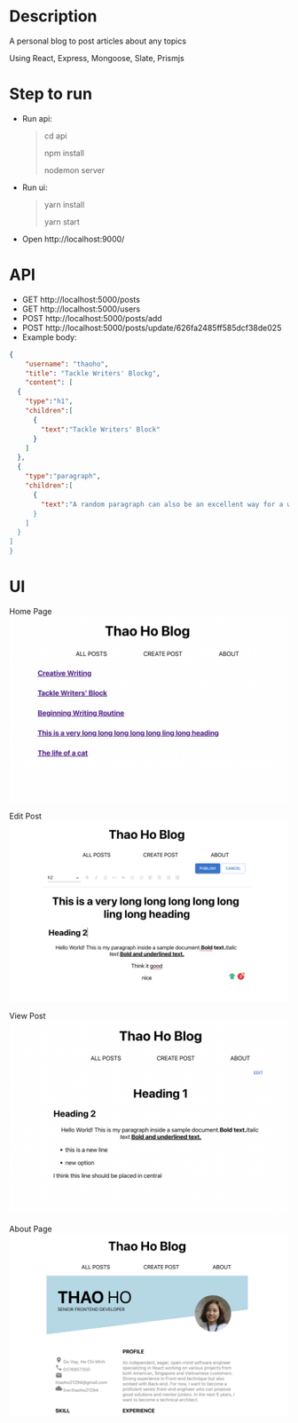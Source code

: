 # Description

A personal blog to post articles about any topics

Using React, Express, Mongoose, Slate, Prismjs

# Step to run

- Run api:

  > cd api
  >
  > npm install
  >
  > nodemon server

- Run ui:

  > yarn install
  >
  > yarn start

- Open http://localhost:9000/

# API

- GET http://localhost:5000/posts
- GET http://localhost:5000/users
- POST http://localhost:5000/posts/add
- POST http://localhost:5000/posts/update/626fa2485ff585dcf38de025
- Example body:

```json
{
	"username": "thaoho",
	"title": "Tackle Writers' Blockg",
	"content": [
  {
    "type":"h1",
    "children":[
      {
        "text":"Tackle Writers' Block"
      }
    ]
  },
  {
    "type":"paragraph",
    "children":[
      {
        "text":"A random paragraph can also be an excellent way for a writer to tackle writers' block.
      }
    ]
  }
]
}
```

# UI

Home Page
<img alt="list-posts" src="./resources/list.png" />

Edit Post
<img alt="edit-post" src="./resources/edit.png" />

View Post
<img alt="view-post" src="./resources/view.png" />

About Page
<img alt="about-page" src='./resources/about.png'/>
